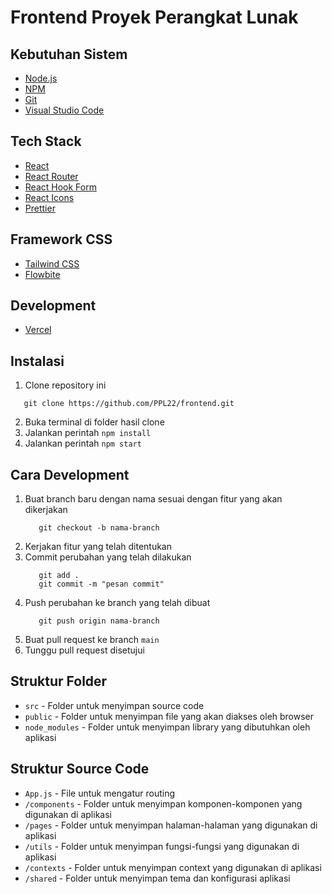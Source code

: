 # Frontend Proyek Perangkat Lunak

## Kebutuhan Sistem

-   [Node.js](https://nodejs.org/en/)
-   [NPM](https://www.npmjs.com/)
-   [Git](https://git-scm.com/)
-   [Visual Studio Code](https://code.visualstudio.com/)

## Tech Stack

-   [React](https://reactjs.org/)
-   [React Router](https://reactrouter.com/)
-   [React Hook Form](https://react-hook-form.com/)
-   [React Icons](https://react-icons.github.io/react-icons/)
-   [Prettier](https://prettier.io/)

## Framework CSS

-   [Tailwind CSS](https://tailwindcss.com/)
-   [Flowbite](https://flowbite.com/docs)

## Development

-   [Vercel](https://vercel.com/)

## Instalasi

1. Clone repository ini

```
   git clone https://github.com/PPL22/frontend.git
```

2. Buka terminal di folder hasil clone
3. Jalankan perintah `npm install`
4. Jalankan perintah `npm start`

## Cara Development

1. Buat branch baru dengan nama sesuai dengan fitur yang akan dikerjakan
    ```
       git checkout -b nama-branch
    ```
2. Kerjakan fitur yang telah ditentukan
3. Commit perubahan yang telah dilakukan
    ```
       git add .
       git commit -m "pesan commit"
    ```
4. Push perubahan ke branch yang telah dibuat
    ```
       git push origin nama-branch
    ```
5. Buat pull request ke branch `main`
6. Tunggu pull request disetujui

## Struktur Folder

-   `src` - Folder untuk menyimpan source code
-   `public` - Folder untuk menyimpan file yang akan diakses oleh browser
-   `node_modules` - Folder untuk menyimpan library yang dibutuhkan oleh aplikasi

## Struktur Source Code

-   `App.js` - File untuk mengatur routing
-   `/components` - Folder untuk menyimpan komponen-komponen yang digunakan di aplikasi
-   `/pages` - Folder untuk menyimpan halaman-halaman yang digunakan di aplikasi
-   `/utils` - Folder untuk menyimpan fungsi-fungsi yang digunakan di aplikasi
-   `/contexts` - Folder untuk menyimpan context yang digunakan di aplikasi
-   `/shared` - Folder untuk menyimpan tema dan konfigurasi aplikasi
